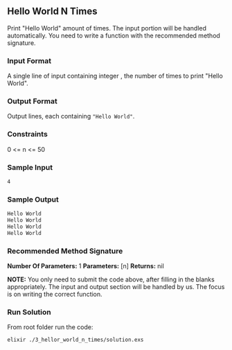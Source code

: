 ## Hello World N Times

Print "Hello World" amount of times. The input portion will be handled automatically. You need to write a function with the recommended method signature.

### Input Format

A single line of input containing integer , the number of times to print "Hello World".

### Output Format

Output lines, each containing `"Hello World"`.

### Constraints

0 <= n <= 50

### Sample Input

```bash
4
```

### Sample Output

```bash
Hello World
Hello World
Hello World
Hello World
```

### Recommended Method Signature

**Number Of Parameters:** 1
**Parameters:** [n]
**Returns:** nil

**NOTE:** You only need to submit the code above, after filling in the blanks appropriately. The input and output section will be handled by us. The focus is on writing the correct function.

### Run Solution

From root folder run the code:

```bash
elixir ./3_hellor_world_n_times/solution.exs
```

